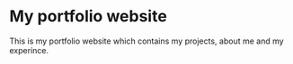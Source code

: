 # My portfolio website

This is my portfolio website which contains my projects, about me and my experince.
